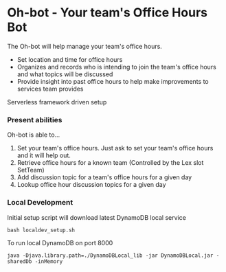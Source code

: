 <!--
title: Oh-bot (Office Hours Bot)
description: The Oh-bot will help manage your team's office hours, by facilitating what people will be bringing to your office hours daily to work on. Oh-bot also helps records office hour interactions for future review.
layout: Doc
-->
# Oh-bot - Your team's Office Hours Bot

The Oh-bot will help manage your team's office hours.

* Set location and time for office hours
* Organizes and records who is intending to join the team's office hours and what topics will be discussed
* Provide insight into past office hours to help make improvements to services team provides

Serverless framework driven setup

### Present abilities

Oh-bot is able to...
 1. Set your team's office hours. Just ask to set your team's office hours and it will help out.
 2. Retrieve office hours for a known team (Controlled by the Lex slot SetTeam)
 3. Add discussion topic for a team's office hours for a given day
 4. Lookup office hour discussion topics for a given day

### Local Development

Initial setup script will download latest DynamoDB local service

```
bash localdev_setup.sh
```

To run local DynamoDB on port 8000

```
java -Djava.library.path=./DynamoDBLocal_lib -jar DynamoDBLocal.jar -sharedDb -inMemory
```
